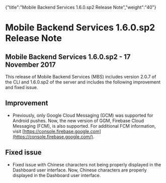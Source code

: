 {"title":"Mobile Backend Services 1.6.0.sp2 Release Note","weight":"40"} 

# Mobile Backend Services 1.6.0.sp2 Release Note

## Mobile Backend Services 1.6.0.sp2 - 17 November 2017

This release of Mobile Backend Services (MBS) includes version 2.0.7 of the CLI and 1.6.0.sp2 of the server and includes the following improvement and fixed issue.

## Improvement

*   Previously, only Google Cloud Messaging (GCM) was supported for Android pushes. Now, the new version of GGM, Firebase Cloud Messaging (FCM), is also supported. For additional FCM information, visit [https://console.firebase.google.com](https://console.firebase.google.com/).
    

## Fixed issue

*   Fixed issue with Chinese characters not being properly displayed in the Dashboard user interface. Now, Chinese characters are properly displayed in the Dashboard user interface.